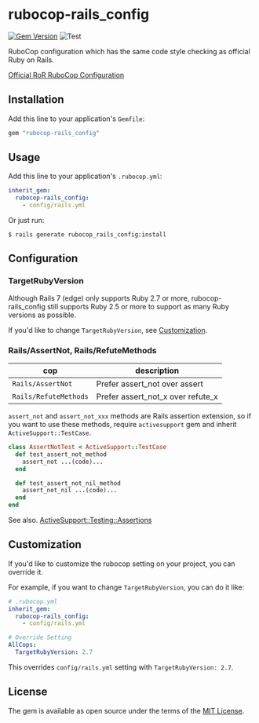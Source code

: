 # rubocop-rails_config

[![Gem Version](https://badge.fury.io/rb/rubocop-rails_config.svg)](https://badge.fury.io/rb/rubocop-rails_config)
![Test](https://github.com/toshimaru/rubocop-rails_config/workflows/Test/badge.svg)

RuboCop configuration which has the same code style checking as official Ruby on Rails.

[Official RoR RuboCop Configuration](https://github.com/rails/rails/blob/main/.rubocop.yml)

## Installation

Add this line to your application's `Gemfile`:

```ruby
gem "rubocop-rails_config"
```

## Usage

Add this line to your application's `.rubocop.yml`:

```yml
inherit_gem:
  rubocop-rails_config:
    - config/rails.yml
```

Or just run:

```console
$ rails generate rubocop_rails_config:install
```

## Configuration

### TargetRubyVersion

Although Rails 7 (edge) only supports Ruby 2.7 or more, rubocop-rails_config still supports Ruby 2.5 or more to support as many Ruby versions as possible.

If you'd like to change `TargetRubyVersion`, see [Customization](#customization).

### Rails/AssertNot, Rails/RefuteMethods

| cop | description |
| --- | --- |
| `Rails/AssertNot`     | Prefer assert_not over assert |
| `Rails/RefuteMethods` | Prefer assert_not_x over refute_x |

`assert_not` and `assert_not_xxx` methods are Rails assertion extension, so if you want to use these methods, require `activesupport` gem and inherit `ActiveSupport::TestCase`.

```rb
class AssertNotTest < ActiveSupport::TestCase
  def test_assert_not_method
    assert_not ...(code)...
  end

  def test_assert_not_nil_method
    assert_not_nil ...(code)...
  end
end
```

See also. [ActiveSupport::Testing::Assertions](https://api.rubyonrails.org/classes/ActiveSupport/Testing/Assertions.html)

## Customization

If you'd like to customize the rubocop setting on your project, you can override it.

For example, if you want to change `TargetRubyVersion`, you can do it like:

```yml
# .rubocop.yml
inherit_gem:
  rubocop-rails_config:
    - config/rails.yml

# Override Setting
AllCops:
  TargetRubyVersion: 2.7
```

This overrides `config/rails.yml` setting with `TargetRubyVersion: 2.7`.

## License

The gem is available as open source under the terms of the [MIT License](http://opensource.org/licenses/MIT).
